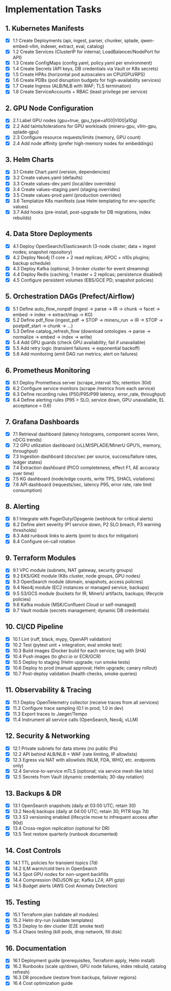 # Implementation Tasks

## 1. Kubernetes Manifests

- [x] 1.1 Create Deployments (api, ingest, parser, chunker, splade, qwen-embed-vllm, indexer, extract, eval, catalog)
- [x] 1.2 Create Services (ClusterIP for internal; LoadBalancer/NodePort for API)
- [x] 1.3 Create ConfigMaps (config.yaml, policy.yaml per environment)
- [x] 1.4 Create Secrets (API keys, DB credentials via Vault or K8s secrets)
- [x] 1.5 Create HPAs (horizontal pod autoscalers on CPU/GPU/RPS)
- [x] 1.6 Create PDBs (pod disruption budgets for high-availability services)
- [x] 1.7 Create Ingress (ALB/NLB with WAF; TLS termination)
- [x] 1.8 Create ServiceAccounts + RBAC (least privilege per service)

## 2. GPU Node Configuration

- [x] 2.1 Label GPU nodes (gpu=true, gpu_type=a100|h100|a10g)
- [x] 2.2 Add taints/tolerations for GPU workloads (mineru-gpu, vllm-gpu, splade-gpu)
- [x] 2.3 Configure resource requests/limits (memory, GPU count)
- [x] 2.4 Add node affinity (prefer high-memory nodes for embeddings)

## 3. Helm Charts

- [x] 3.1 Create Chart.yaml (version, dependencies)
- [x] 3.2 Create values.yaml (defaults)
- [x] 3.3 Create values-dev.yaml (local/dev overrides)
- [x] 3.4 Create values-staging.yaml (staging overrides)
- [x] 3.5 Create values-prod.yaml (production overrides)
- [x] 3.6 Templatize K8s manifests (use Helm templating for env-specific values)
- [x] 3.7 Add hooks (pre-install, post-upgrade for DB migrations, index rebuilds)

## 4. Data Store Deployments

- [x] 4.1 Deploy OpenSearch/Elasticsearch (3-node cluster; data + ingest nodes; snapshot repository)
- [x] 4.2 Deploy Neo4j (1 core + 2 read replicas; APOC + n10s plugins; backup schedule)
- [x] 4.3 Deploy Kafka (optional; 3-broker cluster for event streaming)
- [x] 4.4 Deploy Redis (caching; 1 master + 2 replicas; persistence disabled)
- [x] 4.5 Configure persistent volumes (EBS/GCE PD; snapshot policies)

## 5. Orchestration DAGs (Prefect/Airflow)

- [x] 5.1 Define auto_flow_nonpdf (ingest → parse → IR → chunk → facet → embed → index → extract/map → KG)
- [x] 5.2 Define pdf_flow (ingest_pdf → STOP → mineru_run → IR → STOP → postpdf_start → chunk → ...)
- [x] 5.3 Define catalog_refresh_flow (download ontologies → parse → normalize → embed → index → write)
- [x] 5.4 Add GPU guards (check GPU availability; fail if unavailable)
- [x] 5.5 Add retry logic (transient failures → exponential backoff)
- [x] 5.6 Add monitoring (emit DAG run metrics; alert on failures)

## 6. Prometheus Monitoring

- [x] 6.1 Deploy Prometheus server (scrape_interval 10s; retention 30d)
- [x] 6.2 Configure service monitors (scrape /metrics from each service)
- [x] 6.3 Define recording rules (P50/P95/P99 latency, error_rate, throughput)
- [x] 6.4 Define alerting rules (P95 > SLO, service down, GPU unavailable, EL acceptance < 0.6)

## 7. Grafana Dashboards

- [x] 7.1 Retrieval dashboard (latency histograms, component scores Venn, nDCG trends)
- [x] 7.2 GPU utilization dashboard (vLLM/SPLADE/MinerU GPU%, memory, throughput)
- [x] 7.3 Ingestion dashboard (docs/sec per source, success/failure rates, ledger states)
- [x] 7.4 Extraction dashboard (PICO completeness, effect F1, AE accuracy over time)
- [x] 7.5 KG dashboard (node/edge counts, write TPS, SHACL violations)
- [x] 7.6 API dashboard (requests/sec, latency P95, error rate, rate limit consumption)

## 8. Alerting

- [x] 8.1 Integrate with PagerDuty/Opsgenie (webhook for critical alerts)
- [x] 8.2 Define alert severity (P1 service down, P2 SLO breach, P3 warning thresholds)
- [x] 8.3 Add runbook links to alerts (point to docs for mitigation)
- [x] 8.4 Configure on-call rotation

## 9. Terraform Modules

- [x] 9.1 VPC module (subnets, NAT gateway, security groups)
- [x] 9.2 EKS/GKE module (K8s cluster, node groups, GPU nodes)
- [x] 9.3 OpenSearch module (domain, snapshots, access policies)
- [x] 9.4 Neo4j module (EC2 instances or managed service, backups)
- [x] 9.5 S3/GCS module (buckets for IR, MinerU artifacts, backups; lifecycle policies)
- [x] 9.6 Kafka module (MSK/Confluent Cloud or self-managed)
- [x] 9.7 Vault module (secrets management; dynamic DB credentials)

## 10. CI/CD Pipeline

- [x] 10.1 Lint (ruff, black, mypy, OpenAPI validation)
- [x] 10.2 Test (pytest unit + integration; eval smoke test)
- [x] 10.3 Build images (Docker build for each service; tag with SHA)
- [x] 10.4 Push images (to ghcr.io or ECR/GCR)
- [x] 10.5 Deploy to staging (Helm upgrade; run smoke tests)
- [x] 10.6 Deploy to prod (manual approval; Helm upgrade; canary rollout)
- [x] 10.7 Post-deploy validation (health checks, smoke queries)

## 11. Observability & Tracing

- [x] 11.1 Deploy OpenTelemetry collector (receive traces from all services)
- [x] 11.2 Configure trace sampling (0.1 in prod; 1.0 in dev)
- [x] 11.3 Export traces to Jaeger/Tempo
- [x] 11.4 Instrument all service calls (OpenSearch, Neo4j, vLLM)

## 12. Security & Networking

- [x] 12.1 Private subnets for data stores (no public IPs)
- [x] 12.2 API behind ALB/NLB + WAF (rate limiting, IP allowlists)
- [x] 12.3 Egress via NAT with allowlists (NLM, FDA, WHO, etc. endpoints only)
- [x] 12.4 Service-to-service mTLS (optional; via service mesh like Istio)
- [x] 12.5 Secrets from Vault (dynamic credentials; 30-day rotation)

## 13. Backups & DR

- [x] 13.1 OpenSearch snapshots (daily at 03:00 UTC; retain 30)
- [x] 13.2 Neo4j backups (daily at 04:00 UTC; retain 30; PITR logs 7d)
- [x] 13.3 S3 versioning enabled (lifecycle move to infrequent access after 90d)
- [x] 13.4 Cross-region replication (optional for DR)
- [x] 13.5 Test restore quarterly (runbook documented)

## 14. Cost Controls

- [x] 14.1 TTL policies for transient topics (7d)
- [x] 14.2 ILM warm/cold tiers in OpenSearch
- [x] 14.3 Spot GPU nodes for non-urgent backfills
- [x] 14.4 Compression (NDJSON gz; Kafka LZ4; API gzip)
- [x] 14.5 Budget alerts (AWS Cost Anomaly Detection)

## 15. Testing

- [x] 15.1 Terraform plan (validate all modules)
- [x] 15.2 Helm dry-run (validate templates)
- [x] 15.3 Deploy to dev cluster (E2E smoke test)
- [x] 15.4 Chaos testing (kill pods, drop network, fill disk)

## 16. Documentation

- [x] 16.1 Deployment guide (prerequisites, Terraform apply, Helm install)
- [x] 16.2 Runbooks (scale up/down, GPU node failures, index rebuild, catalog refresh)
- [x] 16.3 DR procedure (restore from backups, failover regions)
- [x] 16.4 Cost optimization guide
